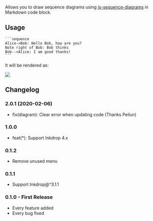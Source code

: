 Allows you to draw sequence diagrams using [js-sequence-diagrams](https://bramp.github.io/js-sequence-diagrams/) in Markdown code block.

## Usage

    ```sequence
    Alice->Bob: Hello Bob, how are you?
    Note right of Bob: Bob thinks
    Bob-->Alice: I am good thanks!
    ```

It will be rendered as:

![](https://github.com/inkdropapp/inkdrop-sequence-diagrams/raw/master/docs/images/example-01.png)

## Changelog

### 2.0.1 (2020-02-06)

- fix(diagram): Clear error when updating code (Thanks Peilun)

### 1.0.0

- feat(\*): Support Inkdrop 4.x

### 0.1.2

- Remove unused menu

### 0.1.1

- Support Inkdrop@^3.1.1

### 0.1.0 - First Release

- Every feature added
- Every bug fixed
